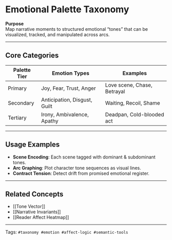 # Emotional Palette Taxonomy

**Purpose**  
Map narrative moments to structured emotional “tones” that can be visualized, tracked, and manipulated across arcs.

---

## Core Categories

| Palette Tier | Emotion Types                | Examples                    |
| ------------ | ---------------------------- | --------------------------- |
| Primary      | Joy, Fear, Trust, Anger      | Love scene, Chase, Betrayal |
| Secondary    | Anticipation, Disgust, Guilt | Waiting, Recoil, Shame      |
| Tertiary     | Irony, Ambivalence, Apathy   | Deadpan, Cold-blooded act   |

---

## Usage Examples
- **Scene Encoding**: Each scene tagged with dominant & subdominant tones.
- **Arc Graphing**: Plot character tone sequences as visual lines.
- **Contract Tension**: Detect drift from promised emotional register.

---

## Related Concepts
- [[Tone Vector]]
- [[Narrative Invariants]]
- [[Reader Affect Heatmap]]

---

Tags: `#taxonomy #emotion #affect-logic #semantic-tools`